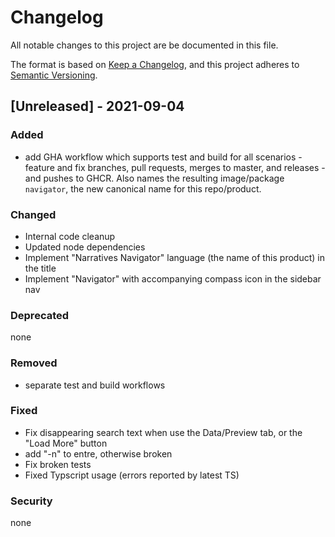 # Changelog

All notable changes to this project are be documented in this file.

The format is based on [Keep a Changelog](https://keepachangelog.com/en/1.0.0/),
and this project adheres to [Semantic Versioning](https://semver.org/spec/v2.0.0.html).

## [Unreleased] - 2021-09-04

### Added

- add GHA workflow which supports test and build for all scenarios - feature and fix branches, pull requests, merges to master, and releases - and pushes to GHCR. Also names the resulting image/package `navigator`, the new canonical name for this repo/product.

### Changed

- Internal code cleanup
- Updated node dependencies
- Implement "Narratives Navigator" language (the name of this product) in the title
- Implement "Navigator" with accompanying compass icon in the sidebar nav

### Deprecated

none

### Removed

- separate test and build workflows

### Fixed

- Fix disappearing search text when use the Data/Preview tab, or the "Load More" button
- add "-n" to entre, otherwise broken
- Fix broken tests
- Fixed Typscript usage (errors reported by latest TS)

### Security

none
